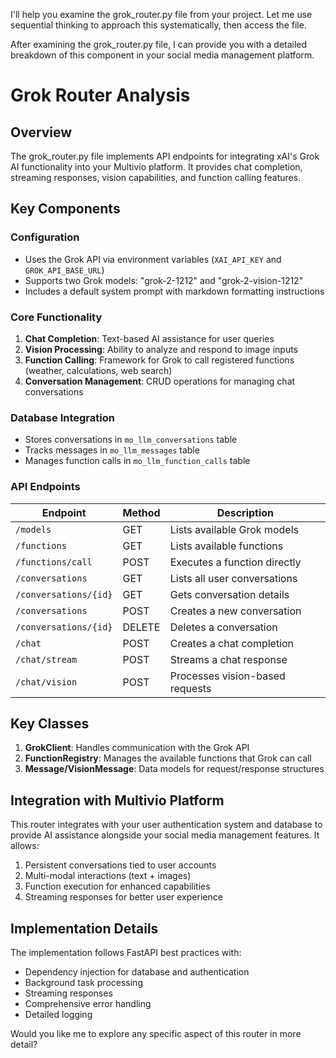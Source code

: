I'll help you examine the grok_router.py file from your project. Let me use sequential thinking to approach this systematically, then access the file.

After examining the grok_router.py file, I can provide you with a detailed breakdown of this component in your social media management platform.

# Grok Router Analysis

## Overview
The grok_router.py file implements API endpoints for integrating xAI's Grok AI functionality into your Multivio platform. It provides chat completion, streaming responses, vision capabilities, and function calling features.

## Key Components

### Configuration
- Uses the Grok API via environment variables (`XAI_API_KEY` and `GROK_API_BASE_URL`)
- Supports two Grok models: "grok-2-1212" and "grok-2-vision-1212"
- Includes a default system prompt with markdown formatting instructions

### Core Functionality
1. **Chat Completion**: Text-based AI assistance for user queries
2. **Vision Processing**: Ability to analyze and respond to image inputs
3. **Function Calling**: Framework for Grok to call registered functions (weather, calculations, web search)
4. **Conversation Management**: CRUD operations for managing chat conversations

### Database Integration
- Stores conversations in `mo_llm_conversations` table
- Tracks messages in `mo_llm_messages` table
- Manages function calls in `mo_llm_function_calls` table

### API Endpoints

| Endpoint | Method | Description |
|----------|--------|-------------|
| `/models` | GET | Lists available Grok models |
| `/functions` | GET | Lists available functions |
| `/functions/call` | POST | Executes a function directly |
| `/conversations` | GET | Lists all user conversations |
| `/conversations/{id}` | GET | Gets conversation details |
| `/conversations` | POST | Creates a new conversation |
| `/conversations/{id}` | DELETE | Deletes a conversation |
| `/chat` | POST | Creates a chat completion |
| `/chat/stream` | POST | Streams a chat response |
| `/chat/vision` | POST | Processes vision-based requests |

## Key Classes

1. **GrokClient**: Handles communication with the Grok API
2. **FunctionRegistry**: Manages the available functions that Grok can call
3. **Message/VisionMessage**: Data models for request/response structures

## Integration with Multivio Platform
This router integrates with your user authentication system and database to provide AI assistance alongside your social media management features. It allows:

1. Persistent conversations tied to user accounts
2. Multi-modal interactions (text + images)
3. Function execution for enhanced capabilities
4. Streaming responses for better user experience

## Implementation Details

The implementation follows FastAPI best practices with:
- Dependency injection for database and authentication
- Background task processing
- Streaming responses
- Comprehensive error handling
- Detailed logging

Would you like me to explore any specific aspect of this router in more detail?